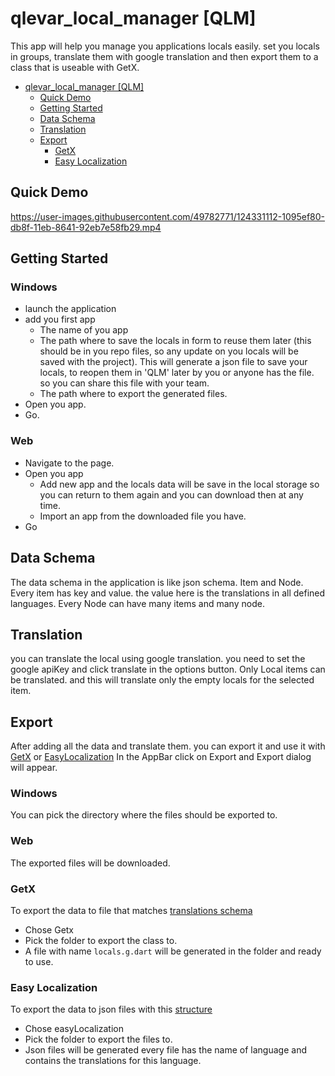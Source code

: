 # qlevar_local_manager [QLM]

This app will help you manage you applications locals easily. set you locals in groups, translate them with google translation and then export them to a class that is useable with GetX.

- [qlevar_local_manager [QLM]](#qlevar_local_manager-qlm)
  - [Quick Demo](#quick-demo)
  - [Getting Started](#getting-started)
  - [Data Schema](#data-schema)
  - [Translation](#translation)
  - [Export](#export)
    - [GetX](#getx)
    - [Easy Localization](#easy-localization)

## Quick Demo

https://user-images.githubusercontent.com/49782771/124331112-1095ef80-db8f-11eb-8641-92eb7e58fb29.mp4

## Getting Started

### Windows

- launch the application
- add you first app
  - The name of you app
  - The path where to save the locals in form to reuse them later (this should be in you repo files, so any update on you locals will be saved with the project). This will generate a json file to save your locals, to reopen them in 'QLM' later by you or anyone has the file. so you can share this file with your team.
  - The path where to export the generated files.
- Open you app.
- Go.

### Web

- Navigate to the page.
- Open you app
  - Add new app and the locals data will be save in the local storage so you can return to them again and you can download then at any time.
  - Import an app from the downloaded file you have.
- Go

## Data Schema

The data schema in the application is like json schema. Item and Node.
Every item has key and value. the value here is the translations in all defined languages.
Every Node can have many items and many node.

## Translation

you can translate the local using google translation. you need to set the google apiKey and click translate in the options button.
Only Local items can be translated. and this will translate only the empty locals for the selected item.

## Export

After adding all the data and translate them. you can export it and use it with [GetX](https://pub.dev/packages/get) or [EasyLocalization](https://pub.dev/packages/easy_localization)
In the AppBar click on Export and Export dialog will appear.

### Windows

You can pick the directory where the files should be exported to.
### Web

The exported files will be downloaded.

### GetX

To export the data to file that matches [translations schema](https://github.com/jonataslaw/getx#translations)

- Chose Getx
- Pick the folder to export the class to.
- A file with name `locals.g.dart` will be generated in the folder and ready to use.

### Easy Localization

To export the data to json files with this [structure](https://github.com/aissat/easy_localization#-installation)

- Chose easyLocalization
- Pick the folder to export the files to.
- Json files will be generated every file has the name of language and contains the translations for this language.
